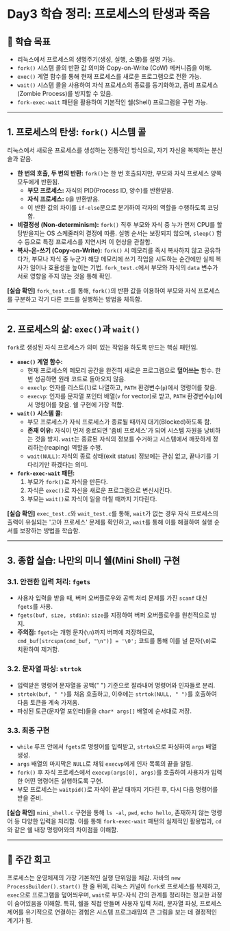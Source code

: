 # Day3 학습 정리: 프로세스의 탄생과 죽음

## 🎯 학습 목표

* 리눅스에서 프로세스의 생명주기(생성, 실행, 소멸)를 설명 가능.
* `fork()` 시스템 콜의 반환 값 의미와 Copy-on-Write (CoW) 메커니즘을 이해.
* `exec()` 계열 함수를 통해 현재 프로세스를 새로운 프로그램으로 전환 가능.
* `wait()` 시스템 콜을 사용하여 자식 프로세스의 종료를 동기화하고, 좀비 프로세스(Zombie Process)를 방지할 수 있음.
* `fork-exec-wait` 패턴을 활용하여 기본적인 쉘(Shell) 프로그램을 구현 가능.

---

## 1. 프로세스의 탄생: `fork()` 시스템 콜

리눅스에서 새로운 프로세스를 생성하는 전통적인 방식으로, 자기 자신을 복제하는 분신술과 같음.

* **한 번의 호출, 두 번의 반환:** `fork()`는 한 번 호출되지만, 부모와 자식 프로세스 양쪽 모두에게 반환됨.
    * **부모 프로세스:** 자식의 PID(Process ID, 양수)를 반환받음.
    * **자식 프로세스:** `0`을 반환받음.
    * 이 반환 값의 차이를 `if-else`문으로 분기하여 각자의 역할을 수행하도록 코딩함.
* **비결정성 (Non-determinism):** `fork()` 직후 부모와 자식 중 누가 먼저 CPU를 할당받을지는 OS 스케줄러의 결정에 따름. 실행 순서는 보장되지 않으며, `sleep()` 함수 등으로 특정 프로세스를 지연시켜 이 현상을 관찰함.
* **복사-온-쓰기 (Copy-on-Write):** `fork()` 시 메모리를 즉시 복사하지 않고 공유하다가, 부모나 자식 중 누군가 해당 메모리에 쓰기 작업을 시도하는 순간에만 실제 복사가 일어나 효율성을 높이는 기법. `fork_test.c`에서 부모와 자식의 `data` 변수가 서로 영향을 주지 않는 것을 통해 확인.

**[실습 확인]** `fork_test.c`를 통해, `fork()`의 반환 값을 이용하여 부모와 자식 프로세스를 구분하고 각기 다른 코드를 실행하는 방법을 체득함.

---

## 2. 프로세스의 삶: `exec()`과 `wait()`

`fork`로 생성된 자식 프로세스가 의미 있는 작업을 하도록 만드는 핵심 패턴임.

* **`exec()` 계열 함수:**
    * 현재 프로세스의 메모리 공간을 완전히 새로운 프로그램으로 **덮어쓰는** 함수. 한번 성공하면 원래 코드로 돌아오지 않음.
    * `execlp`: 인자를 리스트(`l`)로 나열하고, `PATH` 환경변수(`p`)에서 명령어를 찾음.
    * `execvp`: 인자를 문자열 포인터 배열(`v` for vector)로 받고, `PATH` 환경변수(`p`)에서 명령어를 찾음. 쉘 구현에 가장 적합.
* **`wait()` 시스템 콜:**
    * 부모 프로세스가 자식 프로세스가 종료될 때까지 대기(Blocked)하도록 함.
    * **존재 이유:** 자식이 먼저 종료되면 '좀비 프로세스'가 되어 시스템 자원을 낭비하는 것을 방지. `wait`는 종료된 자식의 정보를 수거하고 시스템에서 깨끗하게 정리하는(reaping) 역할을 수행.
    * `wait(NULL)`: 자식의 종료 상태(exit status) 정보에는 관심 없고, 끝나기를 기다리기만 하겠다는 의미.
* **`fork-exec-wait` 패턴:**
    1.  부모가 `fork()`로 자식을 만든다.
    2.  자식은 `exec()`로 자신을 새로운 프로그램으로 변신시킨다.
    3.  부모는 `wait()`로 자식이 일을 마칠 때까지 기다린다.

**[실습 확인]** `exec_test.c`와 `wait_test.c`를 통해, `wait`가 없는 경우 자식 프로세스의 출력이 유실되는 '고아 프로세스' 문제를 확인하고, `wait`를 통해 이를 해결하여 실행 순서를 보장하는 방법을 학습함.

---

## 3. 종합 실습: 나만의 미니 쉘(Mini Shell) 구현

### 3.1. 안전한 입력 처리: `fgets`

* 사용자 입력을 받을 때, 버퍼 오버플로우와 공백 처리 문제를 가진 `scanf` 대신 `fgets`를 사용.
* `fgets(buf, size, stdin)`: `size`를 지정하여 버퍼 오버플로우를 원천적으로 방지.
* **주의점:** `fgets`는 개행 문자(`\n`)까지 버퍼에 저장하므로, `cmd_buf[strcspn(cmd_buf, "\n")] = '\0';` 코드를 통해 이를 널 문자(`\0`)로 치환하여 제거함.

### 3.2. 문자열 파싱: `strtok`

* 입력받은 명령어 문자열을 공백(" ") 기준으로 잘라내어 명령어와 인자들로 분리.
* `strtok(buf, " ")`를 처음 호출하고, 이후에는 `strtok(NULL, " ")`를 호출하여 다음 토큰을 계속 가져옴.
* 파싱된 토큰(문자열 포인터)들을 `char* args[]` 배열에 순서대로 저장.

### 3.3. 최종 구현

* `while` 루프 안에서 `fgets`로 명령어를 입력받고, `strtok`으로 파싱하여 `args` 배열 생성.
* `args` 배열의 마지막은 `NULL`로 채워 `execvp`에게 인자 목록의 끝을 알림.
* `fork()` 후 자식 프로세스에서 `execvp(args[0], args)`를 호출하여 사용자가 입력한 어떤 명령어든 실행하도록 구현.
* 부모 프로세스는 `waitpid()`로 자식이 끝날 때까지 기다린 후, 다시 다음 명령어를 받을 준비.

**[실습 확인]** `mini_shell.c` 구현을 통해 `ls -al`, `pwd`, `echo hello`, 존재하지 않는 명령어 등 다양한 입력을 처리함. 이를 통해 `fork-exec-wait` 패턴의 실제적인 활용법과, `cd`와 같은 쉘 내장 명령어와의 차이점을 이해함.

---

## 📝 주간 회고

프로세스는 운영체제의 가장 기본적인 실행 단위임을 체감. 자바의 `new ProcessBuilder().start()` 한 줄 뒤에, 리눅스 커널이 `fork`로 프로세스를 복제하고, `exec`으로 프로그램을 덮어씌우며, `wait`로 부모-자식 간의 관계를 정리하는 정교한 과정이 숨어있음을 이해함. 특히, 쉘을 직접 만들며 사용자 입력 처리, 문자열 파싱, 프로세스 제어를 유기적으로 연결하는 경험은 시스템 프로그래밍의 큰 그림을 보는 데 결정적인 계기가 됨.